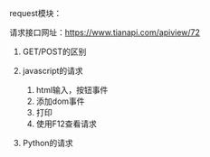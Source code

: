 request模块：

请求接口网址：https://www.tianapi.com/apiview/72

1. GET/POST的区别

2. javascript的请求
   1. html输入，按钮事件
   2. 添加dom事件
   3. 打印
   4. 使用F12查看请求
3. Python的请求